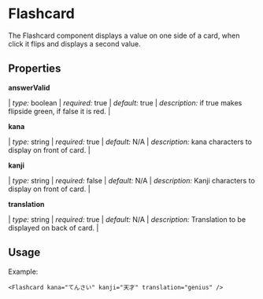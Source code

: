 # Flashcard

The Flashcard component displays a value on one side of a card, when click it flips and displays a second value.

## Properties

**answerValid**

| _type:_ boolean | _required:_ true | _default:_ true | _description:_ if true makes flipside green, if false it is red. |

**kana**

| _type:_ string | _required:_ true | _default:_ N/A | _description:_ kana characters to display on front of card. |

**kanji**

| _type:_ string | _required:_ false | _default:_ N/A | _description:_ Kanji characters to display on front of card. |

**translation**

| _type:_ string | _required:_ true | _default:_ N/A | _description:_ Translation to be displayed on back of card. |

## Usage

Example:

`<Flashcard kana="てんさい" kanji="天才" translation="genius" />`
